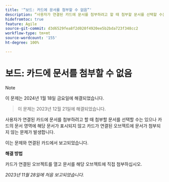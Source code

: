 ```yaml
---
title: '“보드: 카드에 문서를 첨부할 수 없음”'
description: “사용자가 연결된 카드에 문서를 첨부하려고 할 때 첨부할 문서를 선택할 수는 있으나 카드의 문서 영역에 해당 문서가 표시되지 않고 카드가 연결된 오브젝트에 문서가 첨부되지 않는 문제가 발생합니다.”
hidefromtoc: true
feature: Agile
source-git-commit: d3d6529fea8f2d020f4920ee5b2bda723f348cc2
workflow-type: tm+mt
source-wordcount: '155'
ht-degree: 100%

---
```



# 보드: 카드에 문서를 첨부할 수 없음

>[!NOTE]
>
>이 문제는 2024년 1월 18일 금요일에 해결되었습니다.

<!--WF and WFP TOCs-->

>이 문제는 2023년 12월 21일에 해결되었습니다.

사용자가 연결된 카드에 문서를 첨부하려고 할 때 첨부할 문서를 선택할 수는 있으나 카드의 문서 영역에 해당 문서가 표시되지 않고 카드가 연결된 오브젝트에 문서가 첨부되지 않는 문제가 발생합니다.

이는 문제와 연결된 카드에서 보고되었습니다.

**해결 방법**

카드가 연결된 오브젝트를 열고 문서를 해당 오브젝트에 직접 첨부하십시오.

_2023년 11월 28일에 처음 보고되었습니다._
